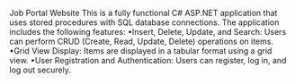 Job Portal Website
This is a fully functional C# ASP.NET application that uses stored procedures with SQL database connections.
The application includes the following features:
•Insert, Delete, Update, and Search: Users can perform CRUD (Create, Read, Update, Delete) operations on
items.
•Grid View Display: Items are displayed in a tabular format using a grid view.
•User Registration and Authentication: Users can register, log in, and log out securely.
